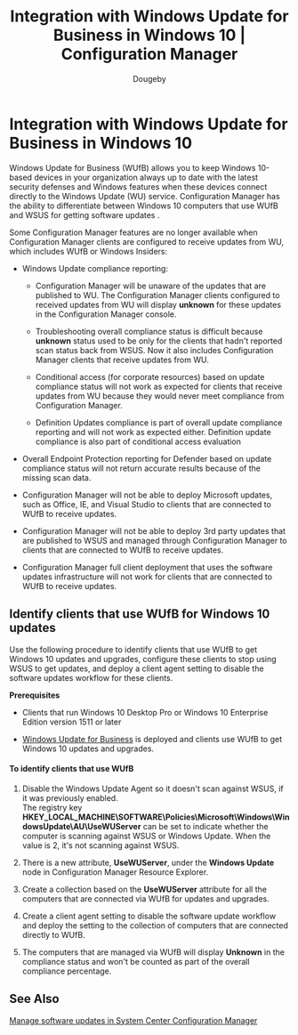 ﻿---
title: Integration with Windows Update for Business in Windows 10 | Configuration Manager
description:
keywords:
author: dougeby
manager: angrobe
ms.date: 9/14/2016
ms.topic: article
ms.prod:
ms.service:
ms.technology:
ms.assetid: 183315fe-27bd-456f-b2c5-e8d25e05229b
caps.latest.revision: 11
author: Dougeby

---
# Integration with Windows Update for Business in Windows 10
Windows Update for Business (WUfB) allows you to keep Windows 10-based devices in your organization always up to date with the latest security defenses and Windows features when these devices connect directly to the Windows Update (WU) service. Configuration Manager has the ability to differentiate between Windows 10 computers that use WUfB and WSUS for getting software updates .  

 Some Configuration Manager features are no longer available when Configuration Manager clients are configured to receive updates from WU, which includes WUfB or Windows Insiders:  

-   Windows Update compliance reporting:  

    -   Configuration Manager will be unaware of the updates that are published to WU. The Configuration Manager clients configured to received updates from WU will display **unknown** for these updates in the Configuration Manager console.  

    -   Troubleshooting overall compliance status is difficult  because **unknown** status used to be only for the clients that hadn't reported scan status back from WSUS.  Now it also includes Configuration Manager clients that receive updates from WU.  

    -   Conditional access (for corporate resources) based on update compliance status will not work as expected for clients that receive updates from WU because they would never meet compliance from Configuration Manager.  

    -   Definition Updates compliance is part of overall update compliance reporting and will not work as expected either.  Definition update compliance is also part of conditional access evaluation  

-   Overall Endpoint Protection reporting for Defender based on update compliance status will not return accurate results because of the   missing scan data.  

-   Configuration Manager will not be able to deploy Microsoft updates,  such as Office, IE,  and Visual Studio to clients that are connected to WUfB to receive updates.  

-   Configuration Manager will not be able to deploy 3rd party updates that are published to WSUS and managed through Configuration Manager to clients that are connected to WUfB to receive updates.  

-   Configuration Manager full client deployment that uses the software updates infrastructure will not work for clients that are connected to WUfB to receive updates.  

## Identify clients that use  WUfB for Windows 10 updates  
 Use the following procedure to identify  clients that use WUfB to get Windows 10 updates and upgrades, configure these clients to stop using WSUS to get updates, and deploy a client agent setting to disable   the software updates workflow for these clients.  

 **Prerequisites**  

-   Clients that run Windows 10 Desktop Pro or Windows 10 Enterprise Edition version 1511 or later  

-   [Windows Update for Business](https://technet.microsoft.com/library/mt622730\(v=vs.85\).aspx) is deployed and clients use WUfB to get Windows 10 updates and upgrades.  

#### To identify clients that use WUfB  

1.  Disable the Windows Update Agent so it doesn't scan against WSUS,  if it was previously enabled.   
    The registry key **HKEY_LOCAL_MACHINE\SOFTWARE\Policies\Microsoft\Windows\WindowsUpdate\AU\UseWUServer** can be set to indicate whether the computer is scanning against WSUS or Windows Update.  When the value is  2, it's not scanning against WSUS.  

2.  There is a new attribute,  **UseWUServer**, under the **Windows Update** node in Configuration Manager Resource Explorer.  

3.  Create a collection based on the **UseWUServer** attribute for all the computers that are connected via WUfB for updates and upgrades.  

4.  Create a  client agent setting to disable the software update workflow and deploy the setting to the collection of computers that are connected directly to WUfB.  

5.  The computers that are managed via WUfB will display **Unknown** in the compliance status and won't be counted as part of the overall compliance percentage.  

## See Also  
 [Manage software updates in System Center Configuration Manager](../../sum/deploy-use/manage-software-updates.md)

